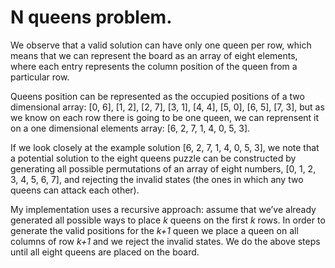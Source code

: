 # N queens problem.

We observe that a valid solution can have only one queen per row, which means that we can represent the board as an array of eight elements, where each entry represents the column position of the queen from a particular row.

Queens position can be represented as the occupied positions of a two dimensional array: [0, 6], [1, 2], [2, 7], [3, 1], [4, 4], [5, 0], [6, 5], [7, 3], but as we know on each row there is going to be one queen, we can reprensent it on a one dimensional elements array: [6, 2, 7, 1, 4, 0, 5, 3].

If we look closely at the example solution [6, 2, 7, 1, 4, 0, 5, 3], we note that a potential solution to the eight queens puzzle can be constructed by generating all possible permutations of an array of eight numbers, [0, 1, 2, 3, 4, 5, 6, 7], and rejecting the invalid states (the ones in which any two queens can attack each other).

My implementation uses a recursive approach: assume that we’ve already generated all possible ways to place *k* queens on the first *k* rows. In order to generate the valid positions for the *k+1* queen we place a queen on all columns of row *k+1* and we reject the invalid states. We do the above steps until all eight queens are placed on the board.
